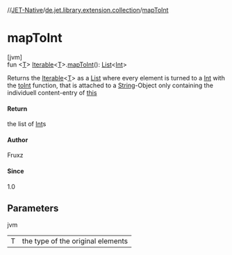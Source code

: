//[JET-Native](../../index.md)/[de.jet.library.extension.collection](index.md)/[mapToInt](map-to-int.md)

# mapToInt

[jvm]\
fun &lt;[T](map-to-int.md)&gt; [Iterable](https://kotlinlang.org/api/latest/jvm/stdlib/kotlin.collections/-iterable/index.html)&lt;[T](map-to-int.md)&gt;.[mapToInt](map-to-int.md)(): [List](https://kotlinlang.org/api/latest/jvm/stdlib/kotlin.collections/-list/index.html)&lt;[Int](https://kotlinlang.org/api/latest/jvm/stdlib/kotlin/-int/index.html)&gt;

Returns the [Iterable](https://kotlinlang.org/api/latest/jvm/stdlib/kotlin.collections/-iterable/index.html)<[T](map-to-int.md)> as a [List](https://kotlinlang.org/api/latest/jvm/stdlib/kotlin.collections/-list/index.html) where every element is turned to a [Int](https://kotlinlang.org/api/latest/jvm/stdlib/kotlin/-int/index.html) with the [toInt](https://kotlinlang.org/api/latest/jvm/stdlib/kotlin.text/index.html) function, that is attached to a [String](https://kotlinlang.org/api/latest/jvm/stdlib/kotlin/-string/index.html)-Object only containing the individuell content-entry of [this](../../../JET-Native/de.jet.library.extension.collection/index.md)

#### Return

the list of [Int](https://kotlinlang.org/api/latest/jvm/stdlib/kotlin/-int/index.html)s

#### Author

Fruxz

#### Since

1.0

## Parameters

jvm

| | |
|---|---|
| T | the type of the original elements |
